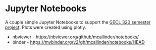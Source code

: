 # Jupyter Notebooks

A couple simple Jupyter Notebooks to support the [GEOL 320 semester project](https://geol320-shqdp.ondigitalocean.app). Plots were created using plotly. 

- nbviewer - https://nbviewer.org/github/mcallinder/notebooks/
- binder - https://mybinder.org/v2/gh/mcallinder/notebooks/HEAD
